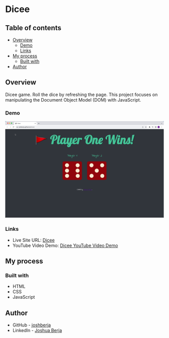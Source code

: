 # Dicee

## Table of contents

- [Overview](#overview)
  - [Demo](#demo)
  - [Links](#links)
- [My process](#my-process)
  - [Built with](#built-with)
- [Author](#author)

## Overview

Dicee game. Roll the dice by refreshing the page. This project focuses on manipulating the Document Object Model (DOM) with JavaScript.

### Demo

![Video Demo](./demo/dicee-preview-3360x2050.gif)

### Links

- Live Site URL: [Dicee](https://joshberja.github.io/dicee/)
- YouTube Video Demo: [Dicee YouTube Video Demo](https://youtu.be/t0lQoD-INCU)

## My process

### Built with

- HTML
- CSS
- JavaScript

## Author

- GitHub - [joshberja](https://github.com/joshberja)
- LinkedIn - [Joshua Berja](https://www.linkedin.com/in/joshuaberja/)
